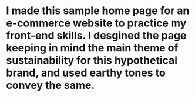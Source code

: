 # I made this sample home page for an e-commerce website to practice my front-end skills. I desgined the page keeping in mind the main theme of sustainability for this hypothetical brand, and used earthy tones to convey the same.
